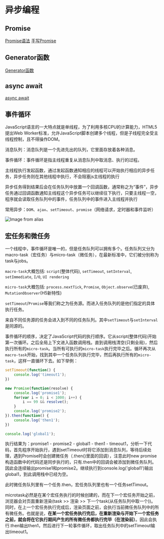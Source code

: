 # 异步编程

## Promise

[Promise语法](https://es6.ruanyifeng.com/#docs/promise)
[手写Promise](https://zhuanlan.zhihu.com/p/144058361)

## Generator函数
[Generator函数](https://es6.ruanyifeng.com/#docs/generator)

## async await
[async await](https://es6.ruanyifeng.com/#docs/async)

## 事件循环
JavaScript语言的一大特点就是单线程，为了利用多核CPU的计算能力，HTML5提出Web Worker标准，允许JavaScript脚本创建多个线程，但是子线程完全受主线程控制，且不得操作DOM。

消息队列：消息队列是一个先进先出的队列，它里面存放着各种消息。

事件循环：事件循环是指主线程重复从消息队列中取消息、执行的过程。

主线程执行发起函数，通过发起函数通知相应的线程可以开始执行相应的异步任务，异步任务则在其他线程中执行，不会阻塞js主线程的执行

异步任务得到结果后会在任务队列中放置一个回调函数，通常称之为“事件”，异步任务通过回调函数通知主线程这个异步任务可以继续往下执行，只要主线程一空，程序就会读取任务队列中的事件，任务队列中的事件进入主线程并执行

常用异步：`DOM`、`ajax`、`setTimeout`、`promise`（网络请求，定时器和事件监听）

![Image from alias](~@img/base/event-loop.png)

## 宏任务和微任务
一个线程中，事件循环是唯一的，但是任务队列可以拥有多个。任务队列又分为macro-task（宏任务）与micro-task（微任务），在最新标准中，它们被分别称为task与jobs。

`macro-task`大概包括: `script`(整体代码), `setTimeout`, `setInterval`, `setImmediate`, `I/O`, `UI rendering`

`micro-task`大概包括: `process.nextTick`, `Promise`, `Object.observe`(已废弃), `MutationObserver`(H5新特性)

`setTimeout`/`Promise`等我们称之为任务源。而进入任务队列的是他们指定的具体执行任务。

来自不同任务源的任务会进入到不同的任务队列。其中`setTimeout`与`setInterval`是同源的。

事件循环的顺序，决定了JavaScript代码的执行顺序。它从script(整体代码)开始第一次循环。之后全局上下文进入函数调用栈。直到调用栈清空(只剩全局)，然后执行所有的`micro-task`。当所有可执行的`micro-task`执行完毕之后。循环再次从`macro-task`开始，找到其中一个任务队列执行完毕，然后再执行所有的`micro-task`，这样一直循环下去。如下举例：
``` js
setTimeout(function() {
    console.log('timeout1');
})
 
new Promise(function(resolve) {
    console.log('promise1');
    for(var i = 0; i < 1000; i++) {
        i == 99 && resolve();
    }
    console.log('promise2');
}).then(function() {
    console.log('then1');
})
 
console.log('global1');
```

执行结果为：promise1 - promise2 - global1 - then1 - timeout1，分析一下代码，首先程序开始执行，遇到setTimeout时将它添加到消息队列，等待后续处理，遇到Promise时会创建微任务（.then()里面的回调），注意此时new promise构造函数中的代码还是同步执行的，只有.then中的回调会被添加到微任务队列。因此会连续输出promise1和promise2。继续执行到console.log('global1')输出global1，到此调用栈中已经为空。

此时微任务队列里有一个任务.then，宏任务队列里也有一个任务setTimout。

microtask必然是在某个宏任务执行的时候创建的，而在下一个宏任务开始之前，浏览器会对页面重新渲染(task >> 渲染 >> 下一个task(从任务队列中取一个))。同时，在上一个宏任务执行完成后，渲染页面之前，会执行当前微任务队列中的所有微任务。也就是说，**在某一个宏任务执行完后，在重新渲染与开始下一个宏任务之前，就会将在它执行期间产生的所有微任务都执行完毕（在渲染前）**。因此会执行.then输出then1，然后进行下一轮事件循环，取出任务队列中的setTimeout输出timeout1。